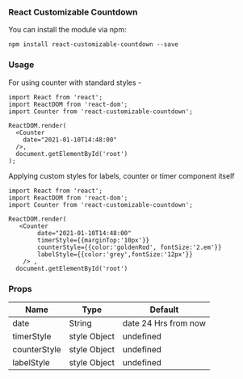 ### React Customizable Countdown


You can install the module via npm:

 `npm install react-customizable-countdown --save`


### Usage
For using counter with standard styles - 

```
import React from 'react';
import ReactDOM from 'react-dom';
import Counter from 'react-customizable-countdown';
 
ReactDOM.render(
  <Counter 
    date="2021-01-10T14:48:00" 
  />,
  document.getElementById('root')
);
```

Applying custom styles for labels, counter or timer component itself 

```
import React from 'react';
import ReactDOM from 'react-dom';
import Counter from 'react-customizable-countdown';
 
ReactDOM.render(
   <Counter 
        date="2021-01-10T14:48:00" 
        timerStyle={{marginTop:'10px'}} 
        counterStyle={{color:'goldenRod', fontSize:'2.em'}} 
        labelStyle={{color:'grey',fontSize:'12px'}}
    /> ,
  document.getElementById('root')

```

### Props

| Name  | Type | Default |
| ------------- | ------------- | ------------- | 
| date  | String  | date 24 Hrs from now |
| timerStyle | style Object | undefined | 
| counterStyle | style Object | undefined | 
| labelStyle | style Object | undefined | 

